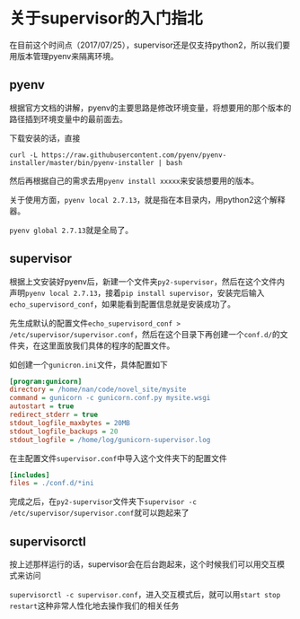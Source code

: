 # 关于supervisor的入门指北

在目前这个时间点（2017/07/25），supervisor还是仅支持python2，所以我们要用版本管理pyenv来隔离环境。

## pyenv

根据官方文档的讲解，pyenv的主要思路是修改环境变量，将想要用的那个版本的路径插到环境变量中的最前面去。

下载安装的话，直接

`curl -L https://raw.githubusercontent.com/pyenv/pyenv-installer/master/bin/pyenv-installer | bash`

然后再根据自己的需求去用`pyenv install xxxxx`来安装想要用的版本。

关于使用方面，`pyenv local 2.7.13`，就是指在本目录内，用python2这个解释器。

`pyenv global 2.7.13`就是全局了。

## supervisor

根据上文安装好pyenv后，新建一个文件夹`py2-supervisor`，然后在这个文件内声明`pyenv local 2.7.13`，接着`pip install supervisor`，安装完后输入`echo_supervisord_conf`，如果能看到配置信息就是安装成功了。

先生成默认的配置文件`echo_supervisord_conf > /etc/supervisor/supervisor.conf`，然后在这个目录下再创建一个`conf.d/`的文件夹，在这里面放我们具体的程序的配置文件。

如创建一个`gunicron.ini`文件，具体配置如下

```ini
[program:gunicorn]
directory = /home/nan/code/novel_site/mysite
command = gunicorn -c gunicorn.conf.py mysite.wsgi
autostart = true
redirect_stderr = true
stdout_logfile_maxbytes = 20MB
stdout_logfile_backups = 20
stdout_logfile = /home/log/gunicorn-supervisor.log
```

在主配置文件`supervisor.conf`中导入这个文件夹下的配置文件

```ini
[includes]
files = ./conf.d/*ini
```

完成之后，在`py2-supervisor`文件夹下`supervisor -c /etc/supervisor/supervisor.conf`就可以跑起来了

## supervisorctl

按上述那样运行的话，supervisor会在后台跑起来，这个时候我们可以用交互模式来访问

`supervisorctl -c supervisor.conf`，进入交互模式后，就可以用`start stop restart`这种非常人性化地去操作我们的相关任务